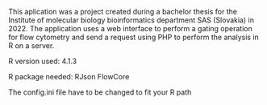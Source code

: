 This aplication was a project created during a bachelor thesis for the Institute of molecular biology bioinformatics department SAS (Slovakia) in 2022.
The application uses a web interface to perform a gating operation for flow cytometry and send a request using PHP to perform the analysis in R on a server. 

R version used: 4.1.3

R package needed:
	RJson
	FlowCore

The config.ini file have to be changed to fit your R path
